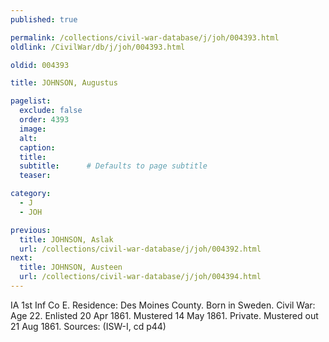```yaml
---
published: true

permalink: /collections/civil-war-database/j/joh/004393.html
oldlink: /CivilWar/db/j/joh/004393.html

oldid: 004393

title: JOHNSON, Augustus

pagelist:
  exclude: false
  order: 4393
  image: 
  alt:
  caption:
  title:
  subtitle:      # Defaults to page subtitle
  teaser:

category: 
  - J 
  - JOH

previous:
  title: JOHNSON, Aslak
  url: /collections/civil-war-database/j/joh/004392.html  
next:
  title: JOHNSON, Austeen
  url: /collections/civil-war-database/j/joh/004394.html   
---
```

IA 1st Inf Co E. Residence: Des Moines County. Born in Sweden. Civil War: Age 22. Enlisted 20 Apr 1861. Mustered 14 May 1861. Private. Mustered out 21 Aug 1861. Sources: (ISW-I, cd p44)